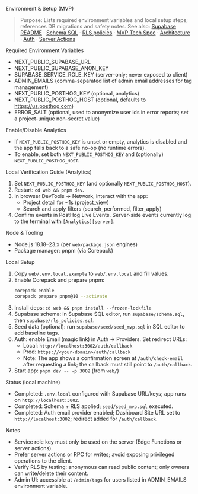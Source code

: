 Environment & Setup (MVP)

> Purpose: Lists required environment variables and local setup steps; references DB migrations and safety notes.
> See also: [Supabase README](../supabase/README.md) · [Schema SQL](../supabase/schema.sql) · [RLS policies](../supabase/rls_policies.sql) · [MVP Tech Spec](../docs/MVP_TECH_SPEC.md) · [Architecture](../docs/ARCHITECTURE.md) · [Auth](../docs/AUTH.md) · [Server Actions](../docs/SERVER_ACTIONS.md)

Required Environment Variables
- NEXT_PUBLIC_SUPABASE_URL
- NEXT_PUBLIC_SUPABASE_ANON_KEY
- SUPABASE_SERVICE_ROLE_KEY (server-only; never exposed to client)
- ADMIN_EMAILS (comma-separated list of admin email addresses for tag management)
- NEXT_PUBLIC_POSTHOG_KEY (optional, analytics)
- NEXT_PUBLIC_POSTHOG_HOST (optional, defaults to https://us.posthog.com)
 - ERROR_SALT (optional, used to anonymize user ids in error reports; set a project-unique non-secret value)

Enable/Disable Analytics
- If `NEXT_PUBLIC_POSTHOG_KEY` is unset or empty, analytics is disabled and the app falls back to a safe no-op (no runtime errors).
- To enable, set both `NEXT_PUBLIC_POSTHOG_KEY` and (optionally) `NEXT_PUBLIC_POSTHOG_HOST`.

Local Verification Guide (Analytics)
1) Set `NEXT_PUBLIC_POSTHOG_KEY` (and optionally `NEXT_PUBLIC_POSTHOG_HOST`).
2) Restart: `cd web && pnpm dev`.
3) In browser DevTools → Network, interact with the app:
   - Project detail for ~1s (project_view)
   - Search and apply filters (search_performed, filter_apply)
4) Confirm events in PostHog Live Events. Server-side events currently log to the terminal with `[Analytics][server]`.

Node & Tooling
- Node.js 18.18–23.x (per `web/package.json` engines)
- Package manager: pnpm (via Corepack)

Local Setup
1) Copy `web/.env.local.example` to `web/.env.local` and fill values.
2) Enable Corepack and prepare pnpm:
   ```bash
   corepack enable
   corepack prepare pnpm@10 --activate
   ```
3) Install deps: `cd web && pnpm install --frozen-lockfile`
3) Supabase schema: in Supabase SQL editor, run `supabase/schema.sql`, then `supabase/rls_policies.sql`.
4) Seed data (optional): run `supabase/seed/seed_mvp.sql` in SQL editor to add baseline tags.
5) Auth: enable Email (magic link) in Auth → Providers. Set redirect URLs:
   - Local: `http://localhost:3002/auth/callback`
   - Prod: `https://<your-domain>/auth/callback`
   - Note: The app shows a confirmation screen at `/auth/check-email` after requesting a link; the callback must still point to `/auth/callback`.
6) Start app: `pnpm dev -- -p 3002` (from `web/`)

Status (local machine)
- Completed: `.env.local` configured with Supabase URL/keys; app runs on `http://localhost:3002`.
- Completed: Schema + RLS applied; `seed/seed_mvp.sql` executed.
- Completed: Auth email provider enabled; Dashboard Site URL set to `http://localhost:3002`; redirect added for `/auth/callback`.

Notes
- Service role key must only be used on the server (Edge Functions or server actions).
- Prefer server actions or RPC for writes; avoid exposing privileged operations to the client.
- Verify RLS by testing: anonymous can read public content; only owners can write/delete their content.
- Admin UI: accessible at `/admin/tags` for users listed in ADMIN_EMAILS environment variable.

